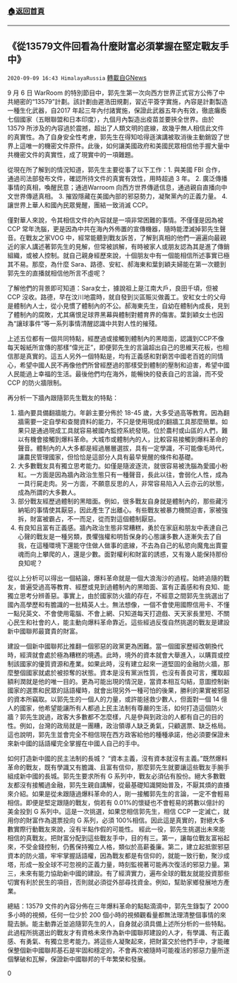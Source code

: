 ###  [:house:返回首頁](https://github.com/ourhimalayas/txt)
---

## 《從13579文件回看為什麼財富必須掌握在堅定戰友手中》
`2020-09-09 16:43 HimalayaRussia` [轉載自GNews](https://gnews.org/zh-hant/344019/)

9 月 6 日 WarRoom 的特別節目中，郭先生第一次向西方世界正式官方公佈了中共絕密的“13579”計劃。該計劃由遲浩田規劃，習近平簽字實施，內容是計劃製造一種生化武器，自2017 年起三年內付諸實施，保證此武器五年內有效，徹底癱瘓七個國家（五眼聯盟和日本印度），九個月內製造出疫苗並要挾全世界。由於 13579 所涉及的內容過於震撼，超出了人類文明的底線，故幾乎無人相信此文件的真實性。為了自身安全性考慮，郭先生在得知哈得遜演講被取消後主動銷毀了世界上這唯一的機密文件原件。此後，如何讓美國政府和美國民眾相信他手握大量中共機密文件的真實性，成了現實中的一項難題。

從現在所了解到的情況知道，郭先生主要從事了以下工作：1. 與美國 FBI 合作，通過司法部發布文件，確認所持文件的真實有效性，用時超過 3 年。 2. 廣泛傳播事情的真相，喚醒民意；通過Warroom 向西方世界傳遞信息，通過親自直播向中文世界傳遞真相。 3. 摧毀隱藏在美國內部的邪惡勢力，凝聚黨內的正義力量。 4. 讓世界上華人和國內民眾覺醒，團結一致消滅 CCP。

僅對華人來說，令其相信文件的內容就是一項非常困難的事情。不僅僅是因為被 CCP 常年洗腦，更是因為中共在海內外佈置的宣傳機器，隨時能湮滅掉郭先生聲音。在戰友之家VOG 中，經常能聽到戰友訴苦，了解到真相的他們一遍遍向最親近的家人講述著郭先生的見解，但常被誤解，有時被家人或朋友認為其是進了傳銷組織，或被人控制。就自己親身經歷來說，十個朋友中有一個能相信所述事實已極其不易。那麼，為什麼 Sara、路德、安紅、郝海東和葉釗穎夫婦能在第一次聽到郭先生的直播就相信他所言不虛呢？

了解他們的背景即可知道：Sara女士，據說祖上是江南大戶，良田千頃，但被 CCP 沒收。路德，早在汶川地震時，就自發到災區賑災做義工。安紅女士的父母是體制內人士，從小見慣了體制內的不公。郝海東先生，自幼在體制內成長，見到了體制內的腐敗，尤其痛恨足球界黑幕與體制對體育界的傷害。葉釗穎女士也因為“讓球事件”等一系列事情清醒認識中共對人性的摧殘。

上述五位都有一個共同特點，經歷過或接觸到體制內的黑暗面，認識到CCP不像每天報紙所宣傳的那樣“偉光正”，即便郭先生的言論超出自己的思維天花板，也相信那是真實的。這五人另外一個特點是，均有正義感和對窮苦中國老百姓的同情心，希望中國人民不再像他們所曾經歷過的那樣受到體制的壓制和迫害，希望中國人民能過上幸福的生活。最後他們均在海外，能暢快的發表自己的言論，而不受 CCP 的防火牆限制。

再分析一下牆內跟隨郭先生戰友的特點：

1. 牆內要具備翻牆能力。年齡主要分佈於 18-45 歲，大多受過高等教育。因為翻牆需要一定自學和查閱資料的能力，不只是使用現成的翻牆工具那麼簡單。如果只是通過現成工具就容易被國內監控系統發現。位於農村或山區的人們，難以有機會接觸到爆料革命。大城市或體制內的人，比較容易接觸到爆料革命的聲音。體制內的人大多都是經過層層選拔，具有一定學識，不可能像毛時代，讓農民管理國家，但恰恰是這部分人具有最早覺醒的條件和基礎。
2. 大多數戰友具有獨立思考能力。如僅是隨波逐流，就很容易被洗腦為愛國小粉紅。一方面是因為牆內政治生態只有一種聲音，長此以往，會弱化人性，成為一具行屍走肉。另一方面，不願意反思的人，非常容易陷入人云亦云的狀態，成為所謂的大多數人。
3. 部分戰友經歷過體制的黑暗面。例如，很多戰友自身就是體制內的，那些藏污納垢的事情使其厭惡，因此產生了出離心。有些戰友被暴力機關迫害，家被強拆，財富被霸占，不一而足，從而對這個體制厭惡。
4. 有良知且富有正義感。牆內政治生態非常糟糕，勇於在家庭和朋友中表達自己心聲的戰友是一種另類，畏懼強權和明哲保身的心態讓多數人逐漸失去了自我，在這種環境下還能守住做人做事的底線，不去為自己的私慾向魔鬼出賣靈魂而向上攀爬的人，還是少數。面對權利和財富的誘惑，又有幾人能保持那份良知呢？


從以上分析可以得出一個結論，爆料革命就是一個大浪淘沙的過程。始終追隨的戰友，普遍受過高等教育、經歷或見到過體制內的黑暗面、富有正義感和有良知、能獨立思考分辨善惡。事實上，由於國家防火牆的存在，不經意之間郭先生挑選出了國內高學歷和有膽識的一批精英人士。無法想像，一個不會使用國際信用卡、不懂一點兒英文、不會使用電腦、不會上網、只知道每天打遊戲、天天家長里短、不關心民生和社會的人，能主動向爆料革命靠近。這些經過反復自然挑選的戰友是建設新中國聯邦最寶貴的財富。

建設一個新中國聯邦比推翻一個邪惡的政黨更為困難。當一個國家歷經改朝換代時，經濟就會處於極為糟糕的境遇。此時，境外的資本就會大舉進入，以購買或控制該國家的優質資源和產業。如果此時，沒有建立起來一道堅固的金融防火牆，那麼整個國家就處於被掠奪的狀態。資本是沒有黨派性質，也沒有善良可言，攫取超額利潤就是他的唯一目的。更為可能出現的情況是，當資本相互勾結，意圖控制新國家的選票和民眾的話語權時，就會出現另外一種可怕的後果，勝利的果實被邪惡的資本所竊取。以郭先生的一個人的力量，或許能拯救少數人，但面對一個 14 億人的國家，他希望能讓所有人都過上民主法制有尊嚴的生活，如何打造這個防火牆？郭先生說過，政客大多數都不怎麼樣，凡是參與到政治的人都有自己的目的性。例如，台灣的政局就是一團糟，政治領導人缺乏勇氣，只顧選票、缺乏格局。這也說明，郭先生並會完全不相信現在西方政客給他的種種承諾，他必須要保證未來新中國的話語權完全掌握在中國人自己的手中。

如何打造新中國的民主法制的長城？ “資本主義，沒有資本就沒有主義。”既然爆料革命的戰友，既有學識又有膽識、且富有信仰，那麼郭先生就要讓這些戰友手腕手組成新中國的長城。郭先生要求所有 G 系列中，戰友必須佔有股份。絕大多數戰友都沒有接觸過金融，郭先生親自講解，從最基礎知識開始普及，不厭其煩的直播來介紹。如果是從未跟隨過爆料革命的人，剛一接觸郭先生的言論，一定不會輕易相信。即便是堅定跟隨的戰友，倘若有 0.01%的懷疑也不會輕易的將數以億計的美金投到 G 系列中。這是一次挑選，如果您相信郭先生，相信 CCP 一定滅亡，就用你的財富作為選票投向 G 系列，必須 100%相信。因此這是真實的，對絕大多數實際行動戰友來說，沒有半點作假的可能性。
經此一役，郭先生挑選出未來能相信的真戰友。把財富分配到這些戰友手中，目的有三。第一，讓每位戰友富裕起來，不受金錢控制，仍舊保持獨立人格，類似於高薪養廉。第二，建立起抵禦邪惡資本的防火牆，牢牢掌握話語權，因為戰友都是有信仰的，就能一致行動，聚沙成塔，形成一股全球不可忽視的正義力量，時刻監視著可能再次復活的邪惡力量。第三，未來有能力協助新中國的建設。有了經濟實力，遍布全球的戰友就能投資那些切實有利於民生的項目，否則就必須從外部尋找資金。例如，幫助家鄉發展地方產業。

總結：13579 文件的內容分佈在三年爆料革命的點點滴滴中，郭先生錄製了 2000 多小時的視頻，任何一位少於 200 個小時的視頻觀看量都無法理清整個事情的來龍去脈。能主動靠近並追隨郭先生的人，自身就必須具備上述所分析的一些特點。此過程所挑選出的戰友才有資格未來作為新中國聯邦建設的人才，有學識、有正義感、有勇氣、有獨立思考能力。將這些人凝聚起來，把財富交於他們手中，才能確保整個新中國聯邦基石是牢固和穩定的，不會再次被隨時可能複活的邪惡力量所逐個擊破和瓦解，保證新中國聯邦的千年繁榮和發展。

0

